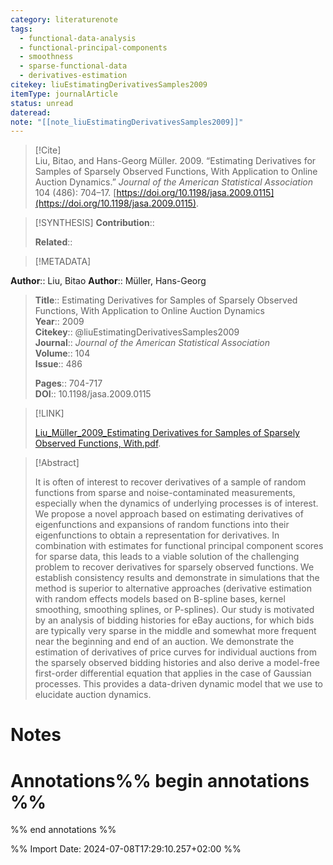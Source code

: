 ```yaml
---
category: literaturenote
tags:
  - functional-data-analysis
  - functional-principal-components
  - smoothness
  - sparse-functional-data
  - derivatives-estimation
citekey: liuEstimatingDerivativesSamples2009
itemType: journalArticle
status: unread
dateread: 
note: "[[note_liuEstimatingDerivativesSamples2009]]"
---
```


> [!Cite]  
> Liu, Bitao, and Hans-Georg Müller. 2009. “Estimating Derivatives for Samples of Sparsely Observed Functions, With Application to Online Auction Dynamics.” _Journal of the American Statistical Association_ 104 (486): 704–17. [https://doi.org/10.1198/jasa.2009.0115](https://doi.org/10.1198/jasa.2009.0115).

> [!SYNTHESIS] 
>**Contribution**::
>
>**Related**:: 
>

> [!METADATA]  
>
**Author**:: Liu, Bitao
**Author**:: Müller, Hans-Georg<br>
> **Title**:: Estimating Derivatives for Samples of Sparsely Observed Functions, With Application to Online Auction Dynamics    
> **Year**:: 2009     
> **Citekey**:: @liuEstimatingDerivativesSamples2009    
>**Journal**:: *Journal of the American Statistical Association*    
>**Volume**:: 104    
>**Issue**:: 486     
>    
>    
>     
> **Pages**:: 704-717    
>**DOI**:: 10.1198/jasa.2009.0115    
>

> [!LINK] 
>
> [Liu_Müller_2009_Estimating Derivatives for Samples of Sparsely Observed Functions, With.pdf](file:///Users/steven/Library/Mobile%20Documents/com~apple~CloudDocs/Zotero/bibliography/Journal%20of%20the%20American%20Statistical%20Association/2009/Liu_Müller_2009_Estimating%20Derivatives%20for%20Samples%20of%20Sparsely%20Observed%20Functions,%20With.pdf).

>[!Abstract]
>
>It is often of interest to recover derivatives of a sample of random functions from sparse and noise-contaminated measurements, especially when the dynamics of underlying processes is of interest. We propose a novel approach based on estimating derivatives of eigenfunctions and expansions of random functions into their eigenfunctions to obtain a representation for derivatives. In combination with estimates for functional principal component scores for sparse data, this leads to a viable solution of the challenging problem to recover derivatives for sparsely observed functions. We establish consistency results and demonstrate in simulations that the method is superior to alternative approaches (derivative estimation with random effects models based on B-spline bases, kernel smoothing, smoothing splines, or P-splines). Our study is motivated by an analysis of bidding histories for eBay auctions, for which bids are typically very sparse in the middle and somewhat more frequent near the beginning and end of an auction. We demonstrate the estimation of derivatives of price curves for individual auctions from the sparsely observed bidding histories and also derive a model-free first-order differential equation that applies in the case of Gaussian processes. This provides a data-driven dynamic model that we use to elucidate auction dynamics.
>>


# Notes<br>
# Annotations%% begin annotations %%  
 
  
%% end annotations %%

%% Import Date: 2024-07-08T17:29:10.257+02:00 %%
